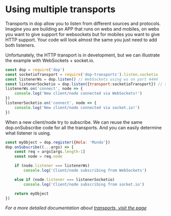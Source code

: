 
# Using multiple transports

Transports in dop allow you to listen from different sources and protocols. Imagine you are building an APP that runs on webs and mobiles, on webs you want to give support for websockets but for mobiles you want to give HTTP support. Your code will look almost the same you just need to add both listeners. 

Unfortunately, the HTTP transport is in development, but we can illustrate the example with WebSockets + socket.io.

```js
const dop = require('dop')
const socketioTransport = require('dop-transports').listen.socketio
const listenerWs = dop.listen() // WebSockets using ws on port 4444
const listenerSocketio = dop.listen({transport:socketioTransport}) // socketio on port 4445
listenerWs.on('connect', node => {
    console.log('New client/node connected via WebSockets!')
})
listenerSocketio.on('connect', node => {
    console.log('New client/node connected via socket.io!')
})
```

When a new client/node try to subscribe. We can reuse the same dop.onSubscribe code for all the transports. And you can easily determine what listener is using.


```js
const myObject = dop.register({Hola: 'Mundo'})
dop.onSubscribe((...args) => {
    const req = args[args.length-1]
    const node = req.node

    if (node.listener === listenerWs)
        console.log('Client/node subscribing from WebSockets')

    else if (node.listener === listenerSocketio)
        console.log('Client/node subscribing from socket.io')

    return myObject
})
```

*For a more detailed documentation about [transports, visit the page](/transports)*

